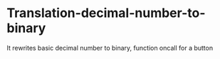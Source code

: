 # Translation-decimal-number-to-binary
It rewrites basic decimal number to binary, function oncall for a button
